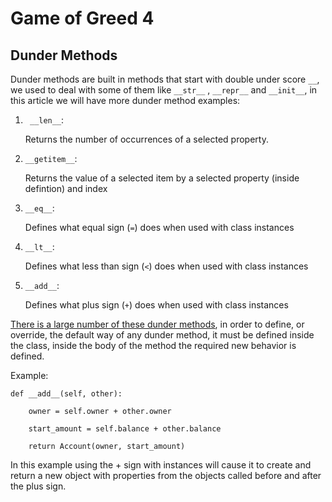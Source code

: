 # Game of Greed 4
## Dunder Methods
Dunder methods are built in methods that start with double under score `__`, we used to deal with some of them like `__str__` , `__repr__` and `__init__`, in this article we will have more dunder method examples:

1. ` __len__`:

    Returns the number of  occurrences of a selected property.
2. `__getitem__`:

    Returns the value of a selected item by a selected property (inside defintion) and index
3. `__eq__`:

    Defines what equal sign (`=`) does when used with class instances
4. `__lt__`:

    Defines what less than sign (`<`) does when used with class instances
5. `__add__`:

    Defines what plus sign (`+`) does when used with class instances

[There is a large number of these dunder methods](https://dbader.org/blog/python-dunder-methods), in order to define, or override, the default way of any dunder method, it must be defined inside the class, inside the body of the method the required new behavior is defined.

Example:

    def __add__(self, other):

        owner = self.owner + other.owner

        start_amount = self.balance + other.balance

        return Account(owner, start_amount)

In this example using the + sign with instances will cause it to create and return a new object with properties from the objects called before and after the plus sign.

